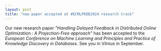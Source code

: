 ```yaml
---
layout: post
title: "new paper accepted at #ECMLPKDD2024 research track"
---
```


Our new research paper *"Handling Delayed Feedback in Distributed Online Optimization : A Projection-Free approach"* has been accepted to the *European Conference on Machine Learning and Principles and Practice of Knowledge Discovery in Databases*. See you in Vilnius in September. 
